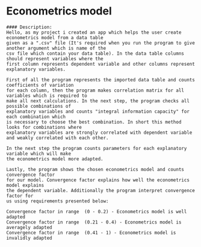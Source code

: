    # Econometrics model
    #### Description:
    Hello, as my project i created an app which helps the user create econometrics model from a data table 
    given as a ".csv" file (It's required when you run the program to give another argument which is name of the 
    csv file which contain your data table). In the data table columns should represent variables where the 
    first column represents dependent variable and other columns represent explanatory variables.

    First of all the program represents the imported data table and counts coefficients of variation 
    for each column, then the program makes correlation matrix for all variables which is required to 
    make all next calculations. In the next step, the program checks all possible combinations of 
    explanatory variables and counts "integral information capacity" for each combination which 
    is necessary to choose the best combination. In short this method looks for combinations where 
    explanatory variables are strongly correlated with dependent variable and weakly correlated with each other.

    In the next step the program counts parameters for each explanatory variable which will make 
    the econometrics model more adapted.

    Lastly, the program shows the chosen econometrics model and counts convergence factor 
    for our model. Convergence factor explains how well the econometrics model explains 
    the dependent variable. Additionally the program interpret convergence factor for 
    us using requirements presented below:

    Convergence factor in range  (0 - 0.2) - Econometrics model is well adapted
    Convergence factor in range  (0.21 - 0.4) - Econometrics model is averagely adapted
    Convergence factor in range  (0.41 - 1) - Econometrics model is invalidly adapted
